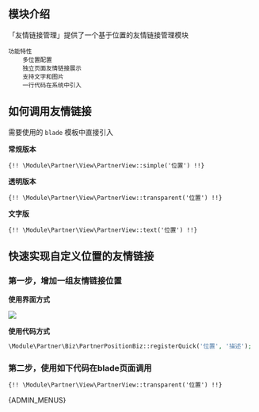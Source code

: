 ## 模块介绍

「友情链接管理」提供了一个基于位置的友情链接管理模块

```mind
功能特性
    多位置配置
    独立页面友情链接展示
    支持文字和图片
    一行代码在系统中引入
```

## 如何调用友情链接

需要使用的 `blade` 模板中直接引入

**常规版本**

```
{!! \Module\Partner\View\PartnerView::simple('位置') !!}
```

**透明版本**

```
{!! \Module\Partner\View\PartnerView::transparent('位置') !!}
```

**文字版**

```
{!! \Module\Partner\View\PartnerView::text('位置') !!}
```

## 快速实现自定义位置的友情链接

### 第一步，增加一组友情链接位置

**使用界面方式**

![](https://ms-assets.modstart.com/data/image/2022/03/21/13461_n5p9_9856.png)

**使用代码方式**

```php
\Module\Partner\Biz\PartnerPositionBiz::registerQuick('位置', '描述');
```

### 第二步，使用如下代码在blade页面调用

```html
{!! \Module\Partner\View\PartnerView::transparent('位置') !!}
```

{ADMIN_MENUS}
